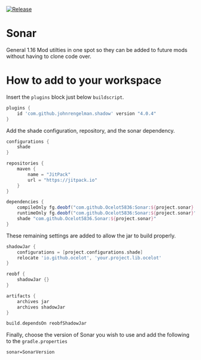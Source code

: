 [![Release](https://jitpack.io/v/Ocelot5836/Sonar.svg)](https://jitpack.io/#Ocelot5836/Sonar)

# Sonar

General 1.16 Mod utilties in one spot so they can be added to future mods without having to clone code over.

# How to add to your workspace

Insert the `plugins` block just below `buildscript`.

```gradle
plugins {
    id 'com.github.johnrengelman.shadow' version "4.0.4"
}
```

Add the shade configuration, repository, and the sonar dependency.

```gradle
configurations {
    shade
}

repositories {
    maven {
        name = "JitPack"
        url = "https://jitpack.io"
    }
}

dependencies {
    compileOnly fg.deobf("com.github.Ocelot5836:Sonar:${project.sonar}:api")
    runtimeOnly fg.deobf("com.github.Ocelot5836:Sonar:${project.sonar}")
    shade "com.github.Ocelot5836.Sonar:${project.sonar}"
}
```

These remaining settings are added to allow the jar to build properly.

```gradle
shadowJar {
    configurations = [project.configurations.shade]
    relocate 'io.github.ocelot', 'your.project.lib.ocelot'
}

reobf {
    shadowJar {}
}

artifacts {
    archives jar
    archives shadowJar
}

build.dependsOn reobfShadowJar
```

Finally, choose the version of Sonar you wish to use and add the following to the `gradle.properties`

```properties
sonar=SonarVersion
```
